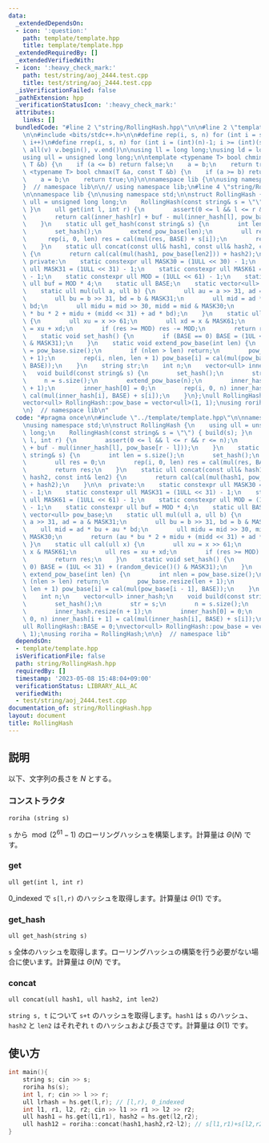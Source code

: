 ```yaml
---
data:
  _extendedDependsOn:
  - icon: ':question:'
    path: template/template.hpp
    title: template/template.hpp
  _extendedRequiredBy: []
  _extendedVerifiedWith:
  - icon: ':heavy_check_mark:'
    path: test/string/aoj_2444.test.cpp
    title: test/string/aoj_2444.test.cpp
  _isVerificationFailed: false
  _pathExtension: hpp
  _verificationStatusIcon: ':heavy_check_mark:'
  attributes:
    links: []
  bundledCode: "#line 2 \"string/RollingHash.hpp\"\n\n#line 2 \"template/template.hpp\"\
    \n\n#include <bits/stdc++.h>\n\n#define rep(i, s, n) for (int i = s; i < (int)(n);\
    \ i++)\n#define rrep(i, s, n) for (int i = (int)(n)-1; i >= (int)(s); i--)\n#define\
    \ all(v) v.begin(), v.end()\n\nusing ll = long long;\nusing ld = long double;\n\
    using ull = unsigned long long;\n\ntemplate <typename T> bool chmin(T &a, const\
    \ T &b) {\n    if (a <= b) return false;\n    a = b;\n    return true;\n}\ntemplate\
    \ <typename T> bool chmax(T &a, const T &b) {\n    if (a >= b) return false;\n\
    \    a = b;\n    return true;\n}\n\nnamespace lib {\n\nusing namespace std;\n\n\
    }  // namespace lib\n\n// using namespace lib;\n#line 4 \"string/RollingHash.hpp\"\
    \n\nnamespace lib {\n\nusing namespace std;\n\nstruct RollingHash {\n    using\
    \ ull = unsigned long long;\n    RollingHash(const string& s = \"\") { build(s);\
    \ }\n    ull get(int l, int r) {\n        assert(0 <= l && l <= r && r <= n);\n\
    \        return cal(inner_hash[r] + buf - mul(inner_hash[l], pow_base[r - l]));\n\
    \    }\n    static ull get_hash(const string& s) {\n        int len = s.size();\n\
    \        set_hash();\n        extend_pow_base(len);\n        ull res = 0;\n  \
    \      rep(i, 0, len) res = cal(mul(res, BASE) + s[i]);\n        return res;\n\
    \    }\n    static ull concat(const ull& hash1, const ull& hash2, const int& len2)\
    \ {\n        return cal(cal(mul(hash1, pow_base[len2])) + hash2);\n    }\n\n \
    \ private:\n    static constexpr ull MASK30 = (1ULL << 30) - 1;\n    static constexpr\
    \ ull MASK31 = (1ULL << 31) - 1;\n    static constexpr ull MASK61 = (1ULL << 61)\
    \ - 1;\n    static constexpr ull MOD = (1ULL << 61) - 1;\n    static constexpr\
    \ ull buf = MOD * 4;\n    static ull BASE;\n    static vector<ull> pow_base;\n\
    \    static ull mul(ull a, ull b) {\n        ull au = a >> 31, ad = a & MASK31;\n\
    \        ull bu = b >> 31, bd = b & MASK31;\n        ull mid = ad * bu + au *\
    \ bd;\n        ull midu = mid >> 30, midd = mid & MASK30;\n        return (au\
    \ * bu * 2 + midu + (midd << 31) + ad * bd);\n    }\n    static ull cal(ull x)\
    \ {\n        ull xu = x >> 61;\n        ull xd = x & MASK61;\n        ull res\
    \ = xu + xd;\n        if (res >= MOD) res -= MOD;\n        return res;\n    }\n\
    \    static void set_hash() {\n        if (BASE == 0) BASE = (1UL << 31) + (random_device()()\
    \ & MASK31);\n    }\n    static void extend_pow_base(int len) {\n        int nlen\
    \ = pow_base.size();\n        if (nlen > len) return;\n        pow_base.resize(len\
    \ + 1);\n        rep(i, nlen, len + 1) pow_base[i] = cal(mul(pow_base[i - 1],\
    \ BASE));\n    }\n    string str;\n    int n;\n    vector<ull> inner_hash;\n \
    \   void build(const string& s) {\n        set_hash();\n        str = s;\n   \
    \     n = s.size();\n        extend_pow_base(n);\n        inner_hash.resize(n\
    \ + 1);\n        inner_hash[0] = 0;\n        rep(i, 0, n) inner_hash[i + 1] =\
    \ cal(mul(inner_hash[i], BASE) + s[i]);\n    }\n};\null RollingHash::BASE = 0;\n\
    vector<ull> RollingHash::pow_base = vector<ull>(1, 1);\nusing roriha = RollingHash;\n\
    \n}  // namespace lib\n"
  code: "#pragma once\n\n#include \"../template/template.hpp\"\n\nnamespace lib {\n\
    \nusing namespace std;\n\nstruct RollingHash {\n    using ull = unsigned long\
    \ long;\n    RollingHash(const string& s = \"\") { build(s); }\n    ull get(int\
    \ l, int r) {\n        assert(0 <= l && l <= r && r <= n);\n        return cal(inner_hash[r]\
    \ + buf - mul(inner_hash[l], pow_base[r - l]));\n    }\n    static ull get_hash(const\
    \ string& s) {\n        int len = s.size();\n        set_hash();\n        extend_pow_base(len);\n\
    \        ull res = 0;\n        rep(i, 0, len) res = cal(mul(res, BASE) + s[i]);\n\
    \        return res;\n    }\n    static ull concat(const ull& hash1, const ull&\
    \ hash2, const int& len2) {\n        return cal(cal(mul(hash1, pow_base[len2]))\
    \ + hash2);\n    }\n\n  private:\n    static constexpr ull MASK30 = (1ULL << 30)\
    \ - 1;\n    static constexpr ull MASK31 = (1ULL << 31) - 1;\n    static constexpr\
    \ ull MASK61 = (1ULL << 61) - 1;\n    static constexpr ull MOD = (1ULL << 61)\
    \ - 1;\n    static constexpr ull buf = MOD * 4;\n    static ull BASE;\n    static\
    \ vector<ull> pow_base;\n    static ull mul(ull a, ull b) {\n        ull au =\
    \ a >> 31, ad = a & MASK31;\n        ull bu = b >> 31, bd = b & MASK31;\n    \
    \    ull mid = ad * bu + au * bd;\n        ull midu = mid >> 30, midd = mid &\
    \ MASK30;\n        return (au * bu * 2 + midu + (midd << 31) + ad * bd);\n   \
    \ }\n    static ull cal(ull x) {\n        ull xu = x >> 61;\n        ull xd =\
    \ x & MASK61;\n        ull res = xu + xd;\n        if (res >= MOD) res -= MOD;\n\
    \        return res;\n    }\n    static void set_hash() {\n        if (BASE ==\
    \ 0) BASE = (1UL << 31) + (random_device()() & MASK31);\n    }\n    static void\
    \ extend_pow_base(int len) {\n        int nlen = pow_base.size();\n        if\
    \ (nlen > len) return;\n        pow_base.resize(len + 1);\n        rep(i, nlen,\
    \ len + 1) pow_base[i] = cal(mul(pow_base[i - 1], BASE));\n    }\n    string str;\n\
    \    int n;\n    vector<ull> inner_hash;\n    void build(const string& s) {\n\
    \        set_hash();\n        str = s;\n        n = s.size();\n        extend_pow_base(n);\n\
    \        inner_hash.resize(n + 1);\n        inner_hash[0] = 0;\n        rep(i,\
    \ 0, n) inner_hash[i + 1] = cal(mul(inner_hash[i], BASE) + s[i]);\n    }\n};\n\
    ull RollingHash::BASE = 0;\nvector<ull> RollingHash::pow_base = vector<ull>(1,\
    \ 1);\nusing roriha = RollingHash;\n\n}  // namespace lib"
  dependsOn:
  - template/template.hpp
  isVerificationFile: false
  path: string/RollingHash.hpp
  requiredBy: []
  timestamp: '2023-05-08 15:48:04+09:00'
  verificationStatus: LIBRARY_ALL_AC
  verifiedWith:
  - test/string/aoj_2444.test.cpp
documentation_of: string/RollingHash.hpp
layout: document
title: RollingHash
---
```


## 説明

以下、文字列の長さを $N$ とする。

### コンストラクタ

`roriha (string s)`

`s` から $\bmod (2^{61}-1)$ のローリングハッシュを構築します。計算量は $\Theta(N)$ です。

### get 

`ull get(int l, int r)`

0_indexed で `s[l,r)` のハッシュを取得します。計算量は $\Theta(1)$ です。

### get_hash

`ull get_hash(string s)`

`s` 全体のハッシュを取得します。ローリングハッシュの構築を行う必要がない場合に使います。計算量は $\Theta(N)$ です。

### concat

`ull concat(ull hash1, ull hash2, int len2)`

`string s, t` について `s+t` のハッシュを取得します。`hash1` は `s` のハッシュ、`hash2` と `len2` はそれぞれ `t` のハッシュおよび長さです。計算量は $\Theta(1)$ です。

## 使い方

```cpp
int main(){
    string s; cin >> s;
    roriha hs(s);
    int l, r; cin >> l >> r;
    ull lrhash = hs.get(l,r); // [l,r), 0_indexed
    int l1, r1, l2, r2; cin >> l1 >> r1 >> l2 >> r2;
    ull hash1 = hs.get(l1,r1), hash2 = hs.get(l2,r2);
    ull hash12 = roriha::concat(hash1,hash2,r2-l2); // s[l1,r1)+s[l2,r2) のハッシュを取得する
}

```
